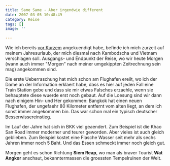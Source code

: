 ```yaml
---
title: Same Same - Aber irgendwie different
date: 2007-03-05 10:48:49
category: Reise
tags: []
image: ''

---
```


Wie ich bereits [vor Kurzem](http://www.misantropolis.de/2007/03/out-of-office) angekuendigt habe, befinde ich mich zurzeit auf meinem Jahresurlaub, der mich diesmal nach Kambodscha und Vietnam verschlagen soll. Ausgangs- und Endpunkt der Reise, wo wir heute Morgen (wann auch immer "Morgen" nach meiner umgekippten Zeitrechnung sein mag) angekommen sind.  

  

Die erste Ueberraschung hat mich schon am Flughafen ereilt, wo ich der Dame an der Information erklaert habe, dass es hier auf jeden Fall eine Train Station gebe und dass sie mir etwas Falsches erzaehle, wenn sie behauptete diese wuerde erst noch gebaut. Auf die Loesung sind wir dann nach einigem Hin- und Her gekommen: Bangkok hat einen neuen Flughafen, der ungefaehr 80 Kilometer entfernt vom alten liegt, an dem ich sonst immer angekommen bin. Das war schon mal ein typisch deutscher Besserwissereinstieg.  

  

Im Lauf der Jahre hat sich in BKK viel geaendert. Zum Beispiel ist die Khao San Road immer moderner und teurer geworden. Aber vieles ist auch gleich geblieben. Zum Beispiel kostet eine Flasche Wasser seit mehr als sechs Jahren immer noch 5 Baht. Und das Essen schmeckt immer noch gleich gut.  

  

Morgen geht es schon Richtung **Siem Reap**, wo man als braver Tourist **Wat Angkor** anschaut, bekanntermassen die groessten Tempelruinen der Welt.
